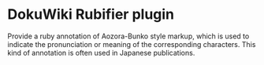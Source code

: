 # DokuWiki Rubifier plugin

Provide a ruby annotation of Aozora-Bunko style markup, which is used
to indicate the pronunciation or meaning of the corresponding characters.
This kind of annotation is often used in Japanese publications.
